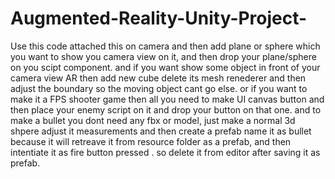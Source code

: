 # Augmented-Reality-Unity-Project-
Use this code attached this on camera and then add plane or sphere which you want to show you camera view on it, and then drop your plane/sphere on you scipt component.
and if you want show some object in front of your camera view AR then add new cube delete its mesh renederer and then adjust the boundary so the moving object cant go else. 
or if you want to make it a FPS shooter game then all you need to make UI canvas button and then place your enemy script on it and drop your button on that one.
and to make a bullet you dont need any fbx or model, just make a normal 3d shpere adjust it measurements and then create a prefab name it as bullet because it will retreave it from resource folder as a prefab, and then intentiate it as fire button pressed . so delete it from editor after saving it as prefab.
